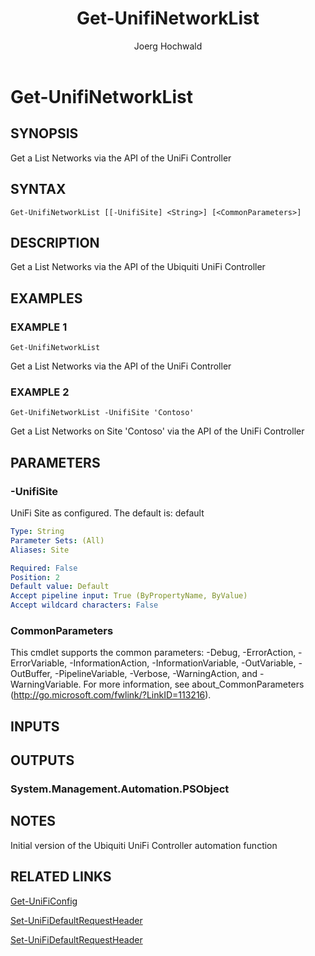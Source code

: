 ﻿---
author: Joerg Hochwald
category: UNIFITOOLING
external help file: UniFiTooling-help.xml
layout: post
Module Name: UniFiTooling
online version: https://github.com/jhochwald/UniFiTooling/docs/Get-UnifiNetworkList.md
schema: 2.0.0
tags: OnlineHelp PowerShell
timestamp: 2019-01-12
title: Get-UnifiNetworkList
---

# Get-UnifiNetworkList

## SYNOPSIS
Get a List Networks via the API of the UniFi Controller

## SYNTAX

```
Get-UnifiNetworkList [[-UnifiSite] <String>] [<CommonParameters>]
```

## DESCRIPTION
Get a List Networks via the API of the Ubiquiti UniFi Controller

## EXAMPLES

### EXAMPLE 1
```
Get-UnifiNetworkList
```

Get a List Networks via the API of the UniFi Controller

### EXAMPLE 2
```
Get-UnifiNetworkList -UnifiSite 'Contoso'
```

Get a List Networks on Site 'Contoso' via the API of the UniFi Controller

## PARAMETERS

### -UnifiSite
UniFi Site as configured.
The default is: default

```yaml
Type: String
Parameter Sets: (All)
Aliases: Site

Required: False
Position: 2
Default value: Default
Accept pipeline input: True (ByPropertyName, ByValue)
Accept wildcard characters: False
```

### CommonParameters
This cmdlet supports the common parameters: -Debug, -ErrorAction, -ErrorVariable, -InformationAction, -InformationVariable, -OutVariable, -OutBuffer, -PipelineVariable, -Verbose, -WarningAction, and -WarningVariable.
For more information, see about_CommonParameters (http://go.microsoft.com/fwlink/?LinkID=113216).

## INPUTS

## OUTPUTS

### System.Management.Automation.PSObject
## NOTES
Initial version of the Ubiquiti UniFi Controller automation function

## RELATED LINKS

[Get-UniFiConfig]()

[Set-UniFiDefaultRequestHeader]()

[Set-UniFiDefaultRequestHeader]()

